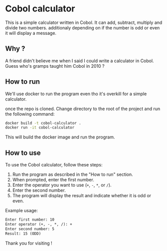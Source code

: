 # Cobol calculator

This is a simple calculator written in Cobol. It can add, subtract, multiply and divide two numbers.
additionaly depending on if the number is odd or even it will display a message.

## Why ?

A friend didn't believe me when I said I could write a calculator in Cobol.
Guess who's gramps taught him Cobol in 2010 ?

## How to run

We'll use docker to run the program even tho it's overkill for a simple calculator.

once the repo is cloned. Change directory to the root of the project and run the following command:

```bash
docker build -t cobol-calculator .
docker run -it cobol-calculator
```

This will build the docker image and run the program.

## How to use

To use the Cobol calculator, follow these steps:

1. Run the program as described in the "How to run" section.
2. When prompted, enter the first number.
3. Enter the operator you want to use (`+`, `-`, `*`, or `/`).
4. Enter the second number.
5. The program will display the result and indicate whether it is odd or even.

Example usage:

```txt
Enter first number: 10
Enter operator (+, -, *, /): +
Enter second number: 5
Result: 15 (ODD)
```

Thank you for visiting !
